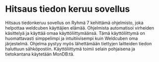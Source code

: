 # Hitsaus tiedon keruu sovellus

Hitsaus tiedonkeruu sovellus on Ryhmä 7 kehittämä ohjelmisto, joka
helpottaa weldcuben käyttäjien elämää. Ohjelmista automatisoi virheiden
käsittelyä ja käyttää omaa käyttöliittymäänsä. Tämä käyttöliittymä on
huomattavasti simppelimpi ja intuitiivisempi kuin Weldcuben oma
järjestelmä. Ohjelma pystyy myös lähettämään tiettyjen laitteiden tiedon
haluttuun sähköpostiin. Käyttöliittymä toimii selain pohjaisena ja
tietokantana käytetään MonDB:tä.

